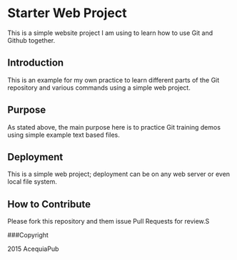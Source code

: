 # Starter Web Project

This is a simple website project I am using to learn how to use Git and Github together.

## Introduction

This is an example for my own practice to learn different parts of the Git repository and various commands using a simple web project.

## Purpose

As stated above, the main purpose here is to practice Git training demos using simple example text based files.

## Deployment

This is a simple web project; deployment can be on any web server or even local file system.

## How to Contribute

Please fork this repository and them issue Pull Requests for review.S


###Copyright

2015 AcequiaPub